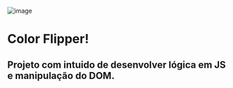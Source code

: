 ![image](https://user-images.githubusercontent.com/79489992/144680242-353390fe-436e-4e73-b047-3a1fb3e6e936.png)
# Color Flipper!

## Projeto com intuido de desenvolver lógica em JS e manipulação do DOM.
